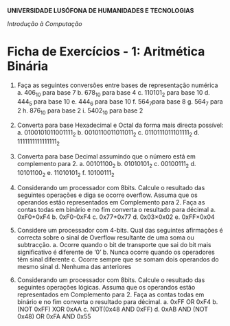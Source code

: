 **UNIVERSIDADE LUSÓFONA DE HUMANIDADES E TECNOLOGIAS**

*Introdução à Computação*

# Ficha de Exercícios - 1: Aritmética Binária


1. Faça as seguintes conversões entre bases de representação numérica
   a. 406<sub>10</sub> para base 7
   b. 678<sub>10</sub>  para base 4
   c. 110101<sub>2</sub>  para base 10
   d. 444<sub>5</sub> para base 10
   e. 444<sub>6</sub> para base 10
   f. 564<sub>7</sub>para base 8
   g. 564<sub>7</sub> para 2
   h. 876<sub>10</sub>  para base 2
   i. 5402<sub>10</sub>  para base 2 

2. Converta para base Hexadecimal e Octal da forma mais directa possível:
   a. 0100101011001111<sub>2</sub>
   b. 0010110011011011<sub>2</sub>
   c. 0110111011101111<sub>2</sub>
   d. 1111111111111111<sub>2</sub>

3. Converta para base Decimal assumindo que o número está em complemento para 2.
   a. 00101100<sub>2</sub> 
   b. 01010101<sub>2</sub>
   c. 00100111<sub>2</sub>
   d. 10101100<sub>2</sub>
   e. 11010101<sub>2</sub>
   f. 10100111<sub>2</sub>

4. Considerando um processador com 8bits. Calcule o resultado das seguintes operações e diga se ocorre overflow. Assuma que os operandos estão representados em Complemento para 2. Faça as contas todas em binário e no fim converta o resultado para décimal
   a. 0xF0+0xF4
   b. 0xF0-0xF4
   c. 0x77+0x77
   d. 0x03×0x02
   e. 0xFF×0x04

5. Considere um processador com 4-bits. Qual das seguintes afirmações é correcta sobre o sinal de Overflow resultante de uma soma ou subtracção.
   a. Ocorre quando o bit de transporte que sai do bit mais significativo é diferente de ‘0’
   b. Nunca ocorre quando os operadores têm sinal diferente
   c. Ocorre sempre que se somam dois operandos do mesmo sinal
   d. Nenhuma das anteriores


6. Considerando um processador com 8bits. Calcule o resultado das seguintes operações lógicas. Assuma que os operandos estão representados em Complemento para 2. Faça as contas todas em binário e no fim converta o resultado para décimal.
   a. 0xFF OR 0xF4
   b. (NOT 0xFF) XOR 0xAA
   c. NOT(0x48 AND 0xFF)
   d. 0xAB AND (NOT 0x48) OR 0xFA AND 0x55
